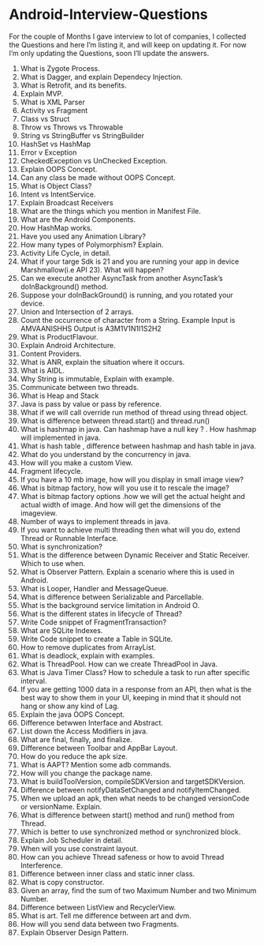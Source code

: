 # Android-Interview-Questions

For the couple of Months I gave interview to lot of companies, I collected the Questions and here I’m listing it, and will keep on updating it. For now I’m only updating the Questions, soon I’ll update the answers.
1. What is Zygote Process.
2. What is Dagger, and explain Dependecy Injection.
3. What is Retrofit, and its benefits.
4. Explain MVP.
5. What is XML Parser
6. Activity vs Fragment
7. Class vs Struct
8. Throw vs Throws vs Throwable
9. String vs StringBuffer vs StringBuilder
10.   HashSet vs HashMap
11.	Error v Exception
12.	CheckedException vs UnChecked Exception.
13.	Explain OOPS Concept.
14.	Can any class be made without OOPS Concept.
15.	What is Object Class?
16.	Intent vs IntentService.
17.	Explain Broadcast Receivers
18.	What are the things which you mention in Manifest File.
19.	What are the Android Components.
20.	How HashMap works.
21.	Have you used any Animation Library?
22.	How many types of Polymorphism? Explain.
23.	Activity Life Cycle, in detail.
24.	What if your targe Sdk is 21 and you are running your app in device Marshmallow(i.e API 23). What will happen?
25.	Can we execute another AsyncTask from another AsyncTask’s doInBackground() method.
26.	Suppose your doInBackGround() is running, and you rotated your device.
27.	Union and Intersection of 2 arrays.
28.	Count the occurrence of character from a String. Example Input is AMVAANISHHS Output is A3M1V1N1I1S2H2
29.	What is ProductFlavour.
30.	Explain Android Architecture.
31.	Content Providers.
32.	What is ANR, explain the situation where it occurs.
33.	What is AIDL.
34.	Why String is immutable, Explain with example.
35.	Communicate between two threads.
36.	What is Heap and Stack
37.	Java is pass by value or pass by reference.
38.	What if we will call override run method of thread using thread object.
39.	What is difference between thread.start() and thread.run()
40.	What is hashmap in java. Can hashmap have a null key ? . How hashmap will implemented in java.
41.	What is hash table , difference between hashmap and hash table in java.
42.	What do you understand by the concurrency in java.
43.	How will you make a custom View.
44.	Fragment lifecycle.
45.	If you have a 10 mb image, how will you display in small image view?
46.	What is bitmap factory, how will you use it to rescale the image?
47.	What is bitmap factory options .how we will get the actual height and actual width of image. And how will get the dimensions of         the imageview.
48.	Number of ways to implement threads in java.
49.	If you want to achieve multi threading then what will you do, extend Thread or Runnable Interface.
50.	What is synchronization?
51.	What is the difference between Dynamic Receiver and Static Receiver. Which to use when.
52.	What is Observer Pattern. Explain a scenario where this is used in Android.
53.	What is Looper, Handler and MessageQueue.
54.	What is difference between Serializable and Parcellable.
55.	What is the background service limitation in Android O.
56.	What is the different states in lifecycle of Thread?
57.	Write Code snippet of FragmentTransaction?
58.	What are SQLite Indexes.
59.	Write Code snippet to create a Table in SQLite.
60.	How to remove duplicates from ArrayList.
61.	What is deadlock, explain with examples.
62.	What is ThreadPool. How can we create ThreadPool in Java.
63.	What is Java Timer Class? How to schedule a task to run after specific interval.
64.	If you are getting 1000 data in a response from an API, then what is the best way to show them in your UI, keeping in mind that it       should not hang or show any kind of Lag.
65.	Explain the java OOPS Concept.
66.	Difference betwwen Interface and Abstract.
67.	List down the Access Modifiers in java.
68.	What are final, finally, and finalize.
69.	Difference between Toolbar and AppBar Layout.
70.	How do you reduce the apk size.
71.	What is AAPT? Mention some adb commands.
72.	How will you change the package name.
73.	What is buildToolVersion, compileSDKVersion and targetSDKVersion.
74.	Difference between notifyDataSetChanged and notifyItemChanged.
75.	When we upload an apk, then what needs to be changed versionCode or
      versionName. Explain.
76.	What is difference between start() method and run() method from Thread.
77.	Which is better to use synchronized method or synchronized block.
78.	Explain Job Scheduler in detail.
79.   When will you use constraint layout.
80.   How can you achieve Thread safeness or how to avoid Thread Interference.
81.   Difference between inner class and static inner class.
82.   What is copy constructor.
83.   Given an array, find the sum of two Maximum Number and two Minimum Number.
84.   Difference between ListView and RecyclerView.
85.   What is art. Tell me difference between art and dvm.
86.   How will you send data between two Fragments.
87.   Explain Observer Design Pattern.
